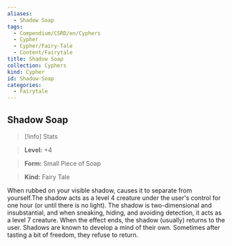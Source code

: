 ```yaml
---
aliases:
  - Shadow Soap
tags:
  - Compendium/CSRD/en/Cyphers
  - Cypher
  - Cypher/Fairy-Tale
  - Content/Fairytale
title: Shadow Soap
collection: Cyphers
kind: Cypher
id: Shadow-Soap
categories:
  - Fairytale
---
```

## Shadow Soap    
>[!info] Stats    
> **Level:** +4    
> **Form:** Small Piece of Soap    
> **Kind:** Fairy Tale  
    
When rubbed on your visible shadow, causes it to separate from yourself.The shadow acts as a level 4 creature under the user's control for one hour (or until there is no light). The shadow is two-dimensional and insubstantial, and when sneaking, hiding, and avoiding detection, it acts as a level 7 creature. When the effect ends, the shadow (usually) returns to the user. Shadows are known to develop a mind of their own. Sometimes after tasting a bit of freedom, they refuse to return.

